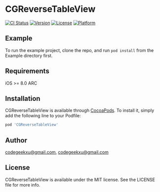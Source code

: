 # CGReverseTableView

[![CI Status](https://img.shields.io/travis/codegeekxu@gmail.com/CGReverseTableView.svg?style=flat)](https://travis-ci.org/codegeekxu@gmail.com/CGReverseTableView)
[![Version](https://img.shields.io/cocoapods/v/CGReverseTableView.svg?style=flat)](https://cocoapods.org/pods/CGReverseTableView)
[![License](https://img.shields.io/cocoapods/l/CGReverseTableView.svg?style=flat)](https://cocoapods.org/pods/CGReverseTableView)
[![Platform](https://img.shields.io/cocoapods/p/CGReverseTableView.svg?style=flat)](https://cocoapods.org/pods/CGReverseTableView)

## Example

To run the example project, clone the repo, and run `pod install` from the Example directory first.

## Requirements
iOS >= 8.0
ARC

## Installation

CGReverseTableView is available through [CocoaPods](https://cocoapods.org). To install
it, simply add the following line to your Podfile:

```ruby
pod 'CGReverseTableView'
```

## Author

codegeekxu@gmail.com, codegeekxu@gmail.com

## License

CGReverseTableView is available under the MIT license. See the LICENSE file for more info.
